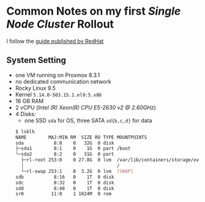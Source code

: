 # Common Notes on my first *Single Node Cluster* Rollout
I follow the [guide published by RedHat](https://www.redhat.com/en/blog/ceph-cluster-single-machine)
## System Setting
- one VM running on Proxmox 8.3.1
- no dedicated communication network
- Rocky Linux 9.5
- Kernel `5.14.0-503.15.1.el9:5.x86`
- 16 GB RAM
- 2 vCPU (*Intel (R) Xeon(R) CPU E5-2630 v2 @ 2.60GHz*)
- 4 Disks:
  - one SSD `sda` for OS, three SATA `sd{b,c,d}` for data
  ```bash
  $ lsblk
  NAME        MAJ:MIN RM  SIZE RO TYPE MOUNTPOINTS
  sda           8:0    0   32G  0 disk
  ├─sda1        8:1    0    1G  0 part /boot
  └─sda2        8:2    0   31G  0 part
    ├─rl-root 253:0    0 27.8G  0 lvm  /var/lib/containers/storage/overlay
    │                                  /
    └─rl-swap 253:1    0  3.2G  0 lvm  [SWAP]
  sdb           8:16   0    1T  0 disk
  sdc           8:32   0    1T  0 disk
  sdd           8:48   0    1T  0 disk
  sr0          11:0    1 1024M  0 rom
  ```
